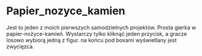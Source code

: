 # Papier_nozyce_kamien

Jest to jeden z moich pierwszych samodzielnych projektów.
Prosta gierka w papier-nożyce-kamień. 
Wystarczy tylko kliknąć jeden przycisk, a gracze losowo wybiorą jedną z figur. 
na końcu pod boxami wyświetlany jest zwycięzca.
